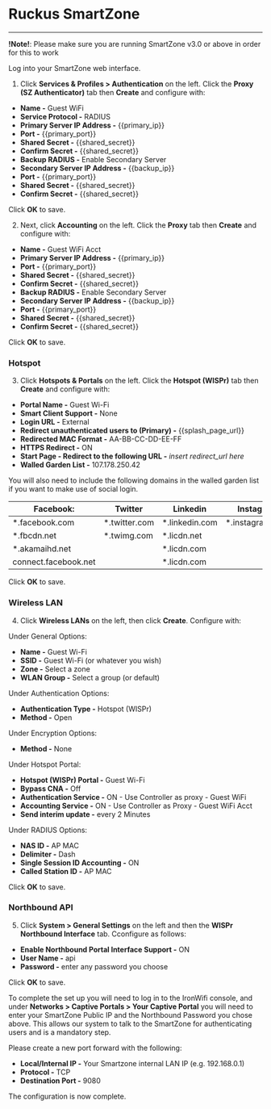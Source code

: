 # **Ruckus SmartZone**
---

**!Note!**: Please make sure you are running SmartZone v3.0 or above in order for this to work

Log into your SmartZone web interface.

1. Click **Services & Profiles > Authentication** on the left. Click the **Proxy (SZ Authenticator)** tab then **Create** and configure with:

- **Name -** Guest WiFi
- **Service Protocol -** RADIUS
- **Primary Server IP Address -** {{primary_ip}}
- **Port -** {{primary_port}}
- **Shared Secret -** {{shared_secret}}
- **Confirm Secret -** {{shared_secret}}
- **Backup RADIUS -** Enable Secondary Server
- **Secondary Server IP Address -** {{backup_ip}}
- **Port -** {{primary_port}}
- **Shared Secret -** {{shared_secret}}
- **Confirm Secret -** {{shared_secret}}

Click **OK** to save.

2. Next, click **Accounting** on the left. Click the **Proxy** tab then **Create** and configure with:

- **Name -** Guest WiFi Acct
- **Primary Server IP Address -** {{primary_ip}}
- **Port -** {{primary_port}}
- **Shared Secret -** {{shared_secret}}
- **Confirm Secret -** {{shared_secret}}
- **Backup RADIUS -** Enable Secondary Server
- **Secondary Server IP Address -** {{backup_ip}} 
- **Port -** {{primary_port}}
- **Shared Secret -** {{shared_secret}}
- **Confirm Secret -** {{shared_secret}}

Click **OK** to save.

### Hotspot

3. Click **Hotspots & Portals** on the left. Click the **Hotspot (WISPr)** tab then **Create** and configure with:

- **Portal Name -**	Guest Wi-Fi
- **Smart Client Support -**	None
- **Login URL -**	External
- **Redirect unauthenticated users to (Primary) -**	{{splash_page_url}}
- **Redirected MAC Format -**	AA-BB-CC-DD-EE-FF
- **HTTPS Redirect -**	ON
- **Start Page - Redirect to the following URL -**	*insert redirect_url here*
- **Walled Garden List -** 107.178.250.42

You will also need to include the following domains in the walled garden list  if you want to make use of social login.

**Facebook:** | Twitter | Linkedin | Instagram |
------------- | ------- | -------- | --------- |
*.facebook.com | *.twitter.com | *.linkedin.com | *.instagram.com
*.fbcdn.net | *.twimg.com | *.licdn.net |
*.akamaihd.net |          | *.licdn.com |
connect.facebook.net |     | *.licdn.com |

Click **OK** to save.

### Wireless LAN

4. Click **Wireless LANs** on the left, then click **Create**. Configure with:

Under General Options:

- **Name -**	Guest Wi-Fi
- **SSID -**	Guest Wi-Fi (or whatever you wish)
- **Zone -**	Select a zone
- **WLAN Group -**	Select a group (or default)

Under Authentication Options:

- **Authentication Type -**	Hotspot (WISPr)
- **Method -**	Open

Under Encryption Options:

- **Method -**	None

Under Hotspot Portal:

- **Hotspot (WISPr) Portal -**	Guest Wi-Fi
- **Bypass CNA -**	Off
- **Authentication Service -**	ON - Use Controller as proxy - Guest WiFi
- **Accounting Service -**	ON - Use Controller as Proxy - Guest WiFi Acct
- **Send interim update -**	every 2 Minutes

Under RADIUS Options:

- **NAS ID -**	AP MAC
- **Delimiter -**	Dash
- **Single Session ID Accounting -**	ON
- **Called Station ID -**	AP MAC

Click **OK** to save.

### Northbound API

5. Click **System > General Settings** on the left and then the **WISPr Northbound Interface** tab. Cconfigure as follows:

- **Enable Northbound Portal Interface Support -**	ON
- **User Name -**	api
- **Password -**	enter any password you choose

Click **OK** to save.

To complete the set up you will need to log in to the IronWifi console, and under **Networks > Captive Portals > Your Captive Portal** you will need to enter your SmartZone Public IP and the Northbound Password you chose above. This allows our system to talk to the SmartZone for authenticating users and is a mandatory step.

Please create a new port forward with the following:

- **Local/Internal IP -**	Your Smartzone internal LAN IP (e.g. 192.168.0.1)
- **Protocol -**	TCP
- **Destination Port -**	9080


The configuration is now complete.










